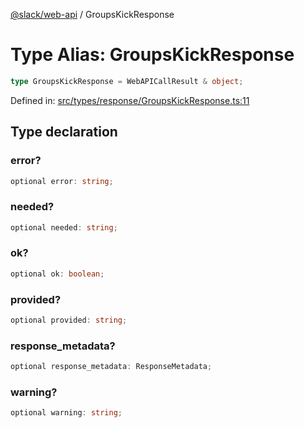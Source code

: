 [@slack/web-api](../index.md) / GroupsKickResponse

# Type Alias: GroupsKickResponse

```ts
type GroupsKickResponse = WebAPICallResult & object;
```

Defined in: [src/types/response/GroupsKickResponse.ts:11](https://github.com/slackapi/node-slack-sdk/blob/main/packages/web-api/src/types/response/GroupsKickResponse.ts#L11)

## Type declaration

### error?

```ts
optional error: string;
```

### needed?

```ts
optional needed: string;
```

### ok?

```ts
optional ok: boolean;
```

### provided?

```ts
optional provided: string;
```

### response\_metadata?

```ts
optional response_metadata: ResponseMetadata;
```

### warning?

```ts
optional warning: string;
```
